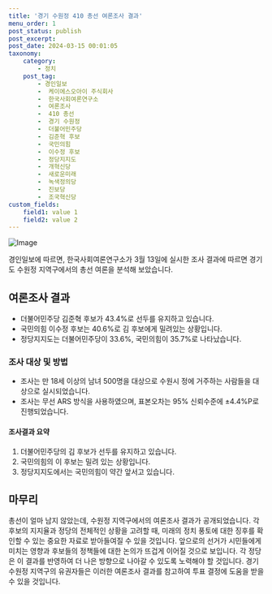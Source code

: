 ```yaml
---
title: '경기 수원정 410 총선 여론조사 결과'
menu_order: 1
post_status: publish
post_excerpt: 
post_date: 2024-03-15 00:01:05
taxonomy:
    category:
        - 정치
    post_tag:
        - 경인일보
        -  케이에스오아이 주식회사
        -  한국사회여론연구소
        -  여론조사
        -  410 총선
        -  경기 수원정
        -  더불어민주당
        -  김준혁 후보
        -  국민의힘
        -  이수정 후보
        -  정당지지도
        -  개혁신당
        -  새로운미래
        -  녹색정의당
        -  진보당
        -  조국혁신당
custom_fields:
    field1: value 1
    field2: value 2
---
```


![Image](https://imgnews.pstatic.net/image/047/2024/03/14/0002425695_001_20240314000701114.jpg?type=w647)

경인일보에 따르면, 한국사회여론연구소가 3월 13일에 실시한 조사 결과에 따르면 경기도 수원정 지역구에서의 총선 여론을 분석해 보았습니다.
## 여론조사 결과
- 더불어민주당 김준혁 후보가 43.4%로 선두를 유지하고 있습니다.
- 국민의힘 이수정 후보는 40.6%로 김 후보에게 밀려있는 상황입니다.
- 정당지지도는 더불어민주당이 33.6%, 국민의힘이 35.7%로 나타났습니다.
### 조사 대상 및 방법
- 조사는 만 18세 이상의 남녀 500명을 대상으로 수원시 정에 거주하는 사람들을 대상으로 실시되었습니다.
- 조사는 무선 ARS 방식을 사용하였으며, 표본오차는 95% 신뢰수준에 ±4.4%P로 진행되었습니다. 
#### 조사결과 요약
1. 더불어민주당의 김 후보가 선두를 유지하고 있습니다.
2. 국민의힘의 이 후보는 밀려 있는 상황입니다.
3. 정당지지도에서는 국민의힘이 약간 앞서고 있습니다.
## 마무리
총선이 얼마 남지 않았는데, 수원정 지역구에서의 여론조사 결과가 공개되었습니다. 각 후보의 지지율과 정당의 전체적인 상황을 고려할 때, 미래의 정치 풍토에 대한 징후를 확인할 수 있는 중요한 자료로 받아들여질 수 있을 것입니다. 앞으로의 선거가 시민들에게 미치는 영향과 후보들의 정책들에 대한 논의가 뜨겁게 이어질 것으로 보입니다. 각 정당은 이 결과를 반영하여 더 나은 방향으로 나아갈 수 있도록 노력해야 할 것입니다. 경기 수원정 지역구의 유권자들은 이러한 여론조사 결과를 참고하여 투표 결정에 도움을 받을 수 있을 것입니다.
